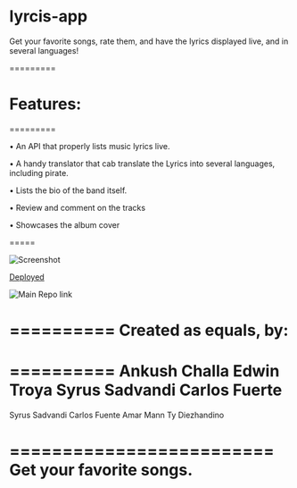 # lyrcis-app

Get your favorite songs, rate them, and have the lyrics displayed live, and in several languages!

=========

Features:
==
=========

• An API that properly lists music lyrics live.

• A handy translator that cab translate the Lyrics into several languages, including pirate.

• Lists the bio of the band itself.

• Review and comment on the tracks

• Showcases the album cover 


=====

![Screenshot]()

[Deployed]()

![Main Repo link](https://github.com/ETroya/lyrcis-app)

==========
Created as equals, by:
======
==========
Ankush Challa 
Edwin Troya
Syrus Sadvandi
Carlos Fuerte
=======
Syrus Sadvandi
Carlos Fuente
Amar Mann 
Ty Diezhandino

=========================
Get your favorite songs.
=========================

